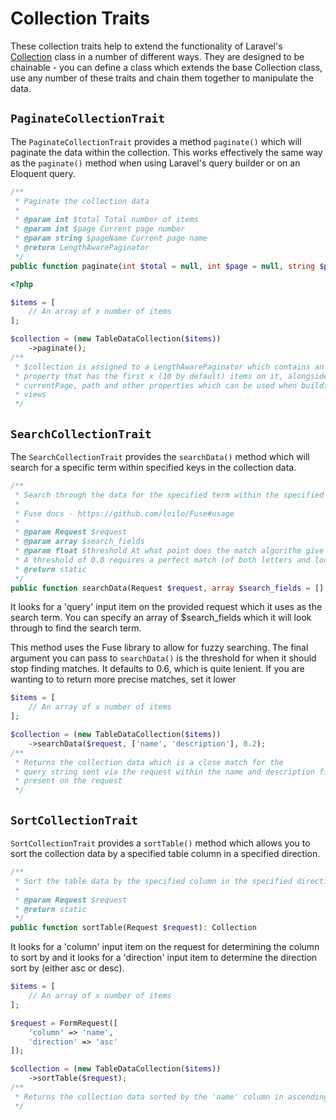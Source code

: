 # Collection Traits

These collection traits help to extend the functionality of Laravel's [Collection](https://laravel.com/docs/8.x/collections) class in a number of different ways. They are designed to be chainable - you can define a class which extends the base Collection class, use any number of these traits and chain them together to manipulate the data.

## `PaginateCollectionTrait`

The `PaginateCollectionTrait` provides a method `paginate()` which will paginate the data
within the collection. This works effectively the same way as the `paginate()` method when using Laravel's query builder or on an Eloquent query.

```php
/**
 * Paginate the collection data
 *
 * @param int $total Total number of items
 * @param int $page Current page number
 * @param string $pageName Current page name
 * @return LengthAwarePaginator
 */
public function paginate(int $total = null, int $page = null, string $pageName = 'page'): LengthAwarePaginator
```

```php
<?php

$items = [
    // An array of x number of items
];

$collection = (new TableDataCollection($items))
    ->paginate();
/**
 * $collection is assigned to a LengthAwarePaginator which contains an items
 * property that has the first x (10 by default) items on it, alongside perPage,
 * currentPage, path and other properties which can be used when building paginated
 * views
 */


```

## `SearchCollectionTrait`

The `SearchCollectionTrait` provides the `searchData()` method which will search for a specific term within specified keys in the collection data.

```php
/**
 * Search through the data for the specified term within the specified search fields
 *
 * Fuse docs - https://github.com/loilo/Fuse#usage
 *
 * @param Request $request
 * @param array $search_fields
 * @param float $threshold At what point does the match algorithm give up.
 * A threshold of 0.0 requires a perfect match (of both letters and location), a threshold of 1.0 would match anything.
 * @return static
 */
public function searchData(Request $request, array $search_fields = [], float $threshold = 0.6): Collection
```

It looks for a 'query' input item on the provided request which it uses as the search term. You can specify an array of $search_fields which it will look through to find the search term.

This method uses the Fuse library to allow for fuzzy searching. The final argument you can pass to `searchData()` is the threshold for when it should stop finding matches. It defaults to 0.6, which is quite lenient. If you are wanting to to return more precise matches, set it lower

```php
$items = [
    // An array of x number of items
];

$collection = (new TableDataCollection($items))
    ->searchData($request, ['name', 'description'], 0.2);
/**
 * Returns the collection data which is a close match for the
 * query string sent via the request within the name and description fields
 * present on the request
 */
```

## `SortCollectionTrait`

`SortCollectionTrait` provides a `sortTable()` method which allows you to sort the collection data by a specified table column in a specified direction.

```php
/**
 * Sort the table data by the specified column in the specified direction
 *
 * @param Request $request
 * @return static
 */
public function sortTable(Request $request): Collection
```

It looks for a 'column' input item on the request for determining the column to sort by and it looks for a 'direction' input item to determine the direction sort by (either asc or desc).

```php
$items = [
    // An array of x number of items
];

$request = FormRequest([
    'column' => 'name',
    'direction' => 'asc'
]);

$collection = (new TableDataCollection($items))
    ->sortTable($request);
/**
 * Returns the collection data sorted by the 'name' column in ascending order
 */
```

